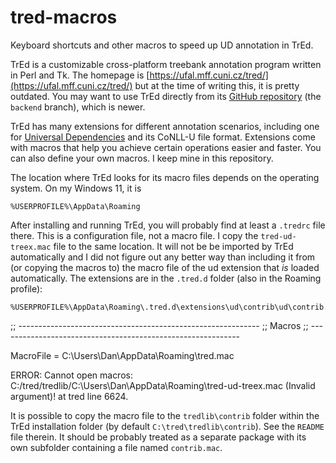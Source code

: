# tred-macros
Keyboard shortcuts and other macros to speed up UD annotation in TrEd.

TrEd is a customizable cross-platform treebank annotation program written in Perl and Tk.
The homepage is [https://ufal.mff.cuni.cz/tred/](https://ufal.mff.cuni.cz/tred/) but at
the time of writing this, it is pretty outdated. You may want to use TrEd directly from
its [GitHub repository](https://github.com/ufal/TrEd/tree/backend) (the `backend` branch),
which is newer.

TrEd has many extensions for different annotation scenarios, including one for
[Universal Dependencies](https://universaldependencies.org/) and its CoNLL-U file format.
Extensions come with macros that help you achieve certain operations easier and faster.
You can also define your own macros. I keep mine in this repository.

The location where TrEd looks for its macro files depends on the operating system.
On my Windows 11, it is

```
%USERPROFILE%\AppData\Roaming
```

After installing and running TrEd, you will probably find at least a `.tredrc` file there.
This is a configuration file, not a macro file. I copy the `tred-ud-treex.mac` file to the
same location. It will not be be imported by TrEd automatically and I did not figure out any
better way than including it from (or copying the macros to) the macro file of the ud extension
that _is_ loaded automatically. The extensions are in the `.tred.d` folder (also in the
Roaming profile):

```
%USERPROFILE%\AppData\Roaming\.tred.d\extensions\ud\contrib\ud\contrib.mac
```



;; ------------------------------------------------------------
;; Macros
;; ------------------------------------------------------------

MacroFile = C:\\Users\\Dan\\AppData\\Roaming\\tred.mac



ERROR: Cannot open macros: C:/tred/tredlib/C:\Users\Dan\AppData\Roaming\tred-ud-treex.mac (Invalid argument)!
 at tred line 6624.


It is possible to copy the macro file to the `tredlib\contrib` folder within the TrEd installation
folder (by default `C:\tred\tredlib\contrib`). See the `README` file therein. It should be probably
treated as a separate package with its own subfolder containing a file named `contrib.mac`.
